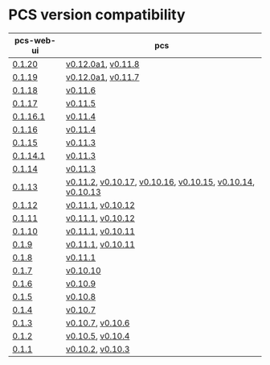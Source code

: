 # PCS version compatibility


| pcs-web-ui | pcs |
|------------|-----|
|[0.1.20]    | [v0.12.0a1], [v0.11.8] |
|[0.1.19]    | [v0.12.0a1], [v0.11.7] |
|[0.1.18]    | [v0.11.6] |
|[0.1.17]    | [v0.11.5] |
|[0.1.16.1]  | [v0.11.4] |
|[0.1.16]    | [v0.11.4] |
|[0.1.15]    | [v0.11.3] |
|[0.1.14.1]  | [v0.11.3] |
|[0.1.14]    | [v0.11.3] |
|[0.1.13]    | [v0.11.2], [v0.10.17], [v0.10.16], [v0.10.15], [v0.10.14], [v0.10.13] |
|[0.1.12]    | [v0.11.1], [v0.10.12] |
|[0.1.11]    | [v0.11.1], [v0.10.12] |
|[0.1.10]    | [v0.11.1], [v0.10.11] |
|[0.1.9]     | [v0.11.1], [v0.10.11] |
|[0.1.8]     | [v0.11.1] |
|[0.1.7]     | [v0.10.10] |
|[0.1.6]     | [v0.10.9] |
|[0.1.5]     | [v0.10.8] |
|[0.1.4]     | [v0.10.7] |
|[0.1.3]     | [v0.10.7], [v0.10.6] |
|[0.1.2]     | [v0.10.5], [v0.10.4] |
|[0.1.1]     | [v0.10.2], [v0.10.3] |

[0.1.20]: https://github.com/ClusterLabs/pcs-web-ui/releases/tag/0.1.20
[0.1.19]: https://github.com/ClusterLabs/pcs-web-ui/releases/tag/0.1.19
[0.1.18]: https://github.com/ClusterLabs/pcs-web-ui/releases/tag/0.1.18
[0.1.17]: https://github.com/ClusterLabs/pcs-web-ui/releases/tag/0.1.17
[0.1.16.1]: https://github.com/ClusterLabs/pcs-web-ui/releases/tag/0.1.16
[0.1.16]: https://github.com/ClusterLabs/pcs-web-ui/releases/tag/0.1.16
[0.1.15]: https://github.com/ClusterLabs/pcs-web-ui/releases/tag/0.1.15
[0.1.14.1]: https://github.com/ClusterLabs/pcs-web-ui/releases/tag/0.1.14
[0.1.14]: https://github.com/ClusterLabs/pcs-web-ui/releases/tag/0.1.14
[0.1.13]: https://github.com/ClusterLabs/pcs-web-ui/releases/tag/0.1.13
[0.1.12]: https://github.com/ClusterLabs/pcs-web-ui/releases/tag/0.1.12
[0.1.11]: https://github.com/ClusterLabs/pcs-web-ui/releases/tag/0.1.11
[0.1.10]: https://github.com/ClusterLabs/pcs-web-ui/releases/tag/0.1.10
[0.1.9]: https://github.com/ClusterLabs/pcs-web-ui/releases/tag/0.1.9
[0.1.8]: https://github.com/ClusterLabs/pcs-web-ui/releases/tag/0.1.8
[0.1.7]: https://github.com/ClusterLabs/pcs-web-ui/releases/tag/0.1.7
[0.1.6]: https://github.com/ClusterLabs/pcs-web-ui/releases/tag/0.1.6
[0.1.5]: https://github.com/ClusterLabs/pcs-web-ui/releases/tag/0.1.5
[0.1.4]: https://github.com/ClusterLabs/pcs-web-ui/releases/tag/0.1.4
[0.1.3]: https://github.com/ClusterLabs/pcs-web-ui/releases/tag/0.1.3
[0.1.2]: https://github.com/ClusterLabs/pcs-web-ui/releases/tag/0.1.2
[0.1.1]: https://github.com/ClusterLabs/pcs-web-ui/releases/tag/0.1.1

[v0.10.10]: https://github.com/ClusterLabs/pcs/releases/tag/v0.10.10
[v0.10.11]: https://github.com/ClusterLabs/pcs/releases/tag/v0.10.11
[v0.10.12]: https://github.com/ClusterLabs/pcs/releases/tag/v0.10.12
[v0.10.13]: https://github.com/ClusterLabs/pcs/releases/tag/v0.10.13
[v0.10.14]: https://github.com/ClusterLabs/pcs/releases/tag/v0.10.14
[v0.10.15]: https://github.com/ClusterLabs/pcs/releases/tag/v0.10.15
[v0.10.16]: https://github.com/ClusterLabs/pcs/releases/tag/v0.10.16
[v0.10.17]: https://github.com/ClusterLabs/pcs/releases/tag/v0.10.17
[v0.10.2]: https://github.com/ClusterLabs/pcs/releases/tag/v0.10.2
[v0.10.3]: https://github.com/ClusterLabs/pcs/releases/tag/v0.10.3
[v0.10.4]: https://github.com/ClusterLabs/pcs/releases/tag/v0.10.4
[v0.10.5]: https://github.com/ClusterLabs/pcs/releases/tag/v0.10.5
[v0.10.6]: https://github.com/ClusterLabs/pcs/releases/tag/v0.10.6
[v0.10.7]: https://github.com/ClusterLabs/pcs/releases/tag/v0.10.7
[v0.10.8]: https://github.com/ClusterLabs/pcs/releases/tag/v0.10.8
[v0.10.9]: https://github.com/ClusterLabs/pcs/releases/tag/v0.10.9
[v0.11.1]: https://github.com/ClusterLabs/pcs/releases/tag/v0.11.1
[v0.11.2]: https://github.com/ClusterLabs/pcs/releases/tag/v0.11.2
[v0.11.3]: https://github.com/ClusterLabs/pcs/releases/tag/v0.11.3
[v0.11.4]: https://github.com/ClusterLabs/pcs/releases/tag/v0.11.4
[v0.11.5]: https://github.com/ClusterLabs/pcs/releases/tag/v0.11.5
[v0.11.6]: https://github.com/ClusterLabs/pcs/releases/tag/v0.11.6
[v0.11.7]: https://github.com/ClusterLabs/pcs/releases/tag/v0.11.7
[v0.11.8]: https://github.com/ClusterLabs/pcs/releases/tag/v0.11.8
[v0.12.0a1]: https://github.com/ClusterLabs/pcs/releases/tag/v0.12.0a1

